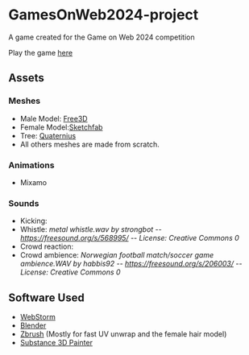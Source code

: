 # GamesOnWeb2024-project
A game created for the Game on Web 2024 competition

Play the game [here](https://doori4n.itch.io/gamesonweb-2024)

## Assets
### Meshes
- Male Model: [Free3D](https://free3d.com/3d-model/male-base-mesh-6682.html) 
- Female Model:[Sketchfab](https://sketchfab.com/3d-models/female-base-mesh-b6389ae82f044dbe9945c4dad2cd72ae)
- Tree: [Quaternius](https://quaternius.com/packs/ultimatestylizednature.html)
- All others meshes are made from scratch.
  
### Animations
- Mixamo
  
### Sounds
- Kicking: 
- Whistle: *metal whistle.wav by strongbot -- https://freesound.org/s/568995/ -- License: Creative Commons 0*
- Crowd reaction:
- Crowd ambience: *Norwegian football match/soccer game ambience.WAV by habbis92 -- https://freesound.org/s/206003/ -- License: Creative Commons 0*

## Software Used
- [WebStorm](https://www.jetbrains.com/fr-fr/webstorm/)
- [Blender](https://www.blender.org)
- [Zbrush](https://www.maxon.net/fr/zbrush) (Mostly for fast UV unwrap and the female hair model)
- [Substance 3D Painter](https://www.adobe.com/products/substance3d/apps/painter.html)
